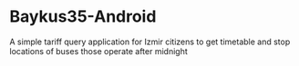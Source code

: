 Baykus35-Android
================

A simple tariff query application for Izmir citizens to get timetable and stop locations of buses those operate after midnight
